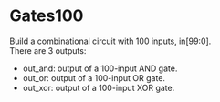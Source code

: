 # Gates100
Build a combinational circuit with 100 inputs, in[99:0].  
There are 3 outputs:  
  - out_and: output of a 100-input AND gate. 
  - out_or: output of a 100-input OR gate. 
  - out_xor: output of a 100-input XOR gate.
